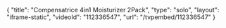 {
    "title": "Compensatrice 4in1 Moisturizer 2Pack",
    "type": "solo",
    "layout": "iframe-static",
    "videoId": "112336547",
    "url": "\/tvpembed\/112336547"
}